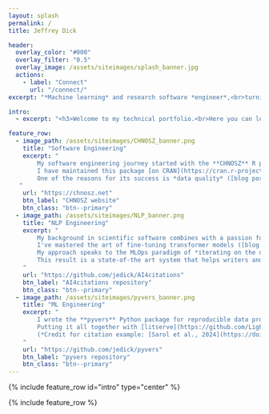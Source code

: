 ```yaml
---
layout: splash
permalink: /
title: Jeffrey Dick

header:
  overlay_color: "#000"
  overlay_filter: "0.5"
  overlay_image: /assets/siteimages/splash_banner.jpg
  actions:
    - label: "Connect"
      url: "/connect/"
excerpt: "*Machine learning* and research software *engineer*,<br>turning data and cutting-edge research into practical tools."

intro: 
  - excerpt: "<h3>Welcome to my technical portfolio.<br>Here you can learn about some of the cool things I've built!</h3>"

feature_row:
  - image_path: /assets/siteimages/CHNOSZ_banner.png
    title: "Software Engineering"
    excerpt: "
        My software engineering journey started with the **CHNOSZ** R package for thermodynamic calculations and diagrams.
        I have maintained this package [on CRAN](https://cran.r-project.org/package=CHNOSZ) since 2009 and it is used by [100+](https://scholar.google.com/scholar?cites=18385152422710735148&as_sdt=2005&sciodt=0,5&hl=en) [research groups](https://scholar.google.com/scholar?cites=8675465244739999021&as_sdt=2005&sciodt=0,5&hl=en) around the world.
        One of the reasons for its success is *data quality* ([blog post](blog/thermodynamic-data-consistency-the-case-of-Li-mica/)) as much as the computational and visualization features.
   "
    url: "https://chnosz.net"
    btn_label: "CHNOSZ website"
    btn_class: "btn--primary"
  - image_path: /assets/siteimages/NLP_banner.png
    title: "NLP Engineering"
    excerpt: "
        My background in scientific software combines with a passion for writing to build robust *claim-verification systems* in the field of Natural Langauge Processing.
        I've mastered the art of fine-tuning transformer models ([blog post](blog/experimenting-with-transformer-models-for-citation-verification/)).
        My approach speaks to the MLOps paradigm of *iterating on the data* to create a powerful evidence-retrieval pipeline.
        This result is a state-of-the art system that helps writers and editors verify quotation accuracy in scientific publications.
    "
    url: "https://github.com/jedick/AI4citations"
    btn_label: "AI4citations repository"
    btn_class: "btn--primary"
  - image_path: /assets/siteimages/pyvers_banner.png
    title: "ML Engineering"
    excerpt: "
        I wrote the **pyvers** Python package for reproducible data processing and iterative ML experiments with the [pytorch-lightning](https://github.com/Lightning-AI/pytorch-lightning) framework for deep learning.
        Putting it all together with [litserve](https://github.com/Lightning-AI/litserve/) to deploy the model at scale and a [Gradio](https://github.com/gradio-app/gradio) frontend makes it easy for anybody to use the claim verification system.
        (*Credit for citation example: [Sarol et al., 2024](https://doi.org/10.1093/bioinformatics/btae420).*)
    "
    url: "https://github.com/jedick/pyvers"
    btn_label: "pyvers repository"
    btn_class: "btn--primary"
---
```


{% include feature_row id="intro" type="center" %}

{% include feature_row %}
